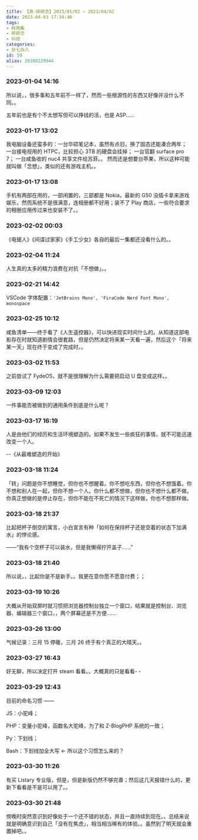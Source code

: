 ```yaml
---
title: 【真·碎碎念】2023/01/02 ~ 2023/04/02
date: 2023-04-03 17:34:40
tags:
- 碎雨集
- 碎碎念
- 纠结
categories:
- 杂七杂八
id: 59
alias: 20200129944
---
```


### 2023-01-04 14:16
所以说，，很多事和五年前不一样了，然而一些根源性的东西又好像并没什么不同。。

五年前也是有个不太想写但可以挣钱的活，也是 ASP……

<!--more-->

### 2023-01-17 13:02
我电脑设备还蛮多的：一台华硕笔记本，虽然有点旧，换了固态还能凑合两年； 一台接电视用的 HTPC，比较担心 3TB 的硬盘会挂掉； 一台官翻 surface pro 7； 一台咸鱼收的 nuc4 共享文件给苏菲。。 然而还是想要台苹果，所以这种可能就叫做「念想」，类似的还有游戏主机。。

### 2023-01-17 13:08
手机有两部在用的，一部闲置的，三部都是 Nokia，最新的 G50 没插卡拿来游戏娱乐，然而系统不是很满意，连相册都不好用；装不了 Play 商店，一些符合要求的相册应用传过来也安装不了。。

### 2023-02-02 00:03
《电锯人》《间谍过家家》《手工少女》各自的最后一集都还没看什么的。。

### 2023-02-04 11:24
人生真的太多的精力浪费在对抗「不想做」。。

### 2023-02-21 14:42
VSCode 字体配置：`'JetBrains Mono', 'FiraCode Nerd Font Mono', monospace`

### 2023-02-25 10:12
咸鱼清单——终于看了《人生遥控器》，可以快进现实时间什么的。​​从知道这部电影存在时就知道剧情会很套路，但是仍然决定将来某一天看一遍，然后这个「将来某一天」现在终于变成了完成时。。

### 2023-03-02 11:53
之前尝试了 FydeOS，就不是很理解为什么需要把启动 U 盘变成这样。。

### 2023-03-09 12:03
一件事能否被做到的通用条件到底是什么呢？

### 2023-03-17 16:19
人是由他们的经历和生活环境塑造的。如果不发生一些疯狂的事情，就不可能迅速改变一个人。

--《从最难塑造的开始》

### 2023-03-18 11:24
「转」问题是你不想睡觉，但你也不想醒着。你不想吃东西，但你也不想饿着。你不想和别人在一起，但你不想一个人。你什么都不想做，但你也不想什么都不做。你真正想做的是停止存在，但你不能在不死亡的情况下这样做，你也不想那样做。

### 2023-03-18 21:37
比起把杯子倒空的寓言，小白宣言有种「如何在保持杯子还是空着的状态下加满水」的悖论感。

——“我有个空杯子可以装水，但是我懒得拧开盖子……”

### 2023-03-18 21:40
所以说，，比起你是不是新手。。我更在意你愿不愿意付费；；

### 2023-03-19 10:26
大概从开始双屏时就习惯把浏览器控制台独立一个窗口，结果就是控制台、浏览器、编辑器三个窗口，，两个屏幕还是不方便……

### 2023-03-26 13:00
气候记录：三月 15 停暖，三月 26 终于有个真正的大晴天。。

### 2023-03-27 16:43
好无聊，所以决定打开 steam 看看。。大概真的只是看看- -

### 2023-03-29 12:43
目前的命名习惯 ——

JS：小驼峰；

PHP：变量小驼峰，函数名大驼峰，为了和 Z-BlogPHP 系统的一致；

Py：下划线；

Bash：下划线加全大写 ← 所以这个习惯怎么来的？

### 2023-03-30 11:26
有买 Listary 专业版，但是，但是新版仍然不够完善；然后这几天报错什么的，更新下看看是不是可以用了。。

### 2023-03-30 21:48
傍晚时突然意识到好像处于一个还不错的状态，并且一直持续到现在。。总结来说就是明确意识到自己「没有在焦虑」，相当相当稀有的体验。。虽然到了明天就会重置掉吧。。
